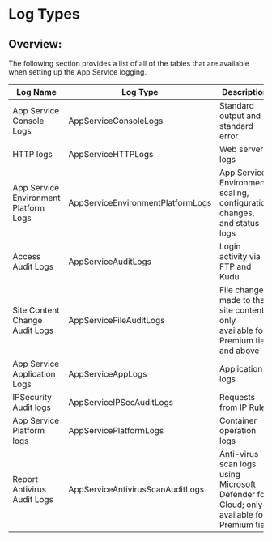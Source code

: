 # Log Types

## Overview:

The following section provides a list of all of the tables that are available when setting up the App Service logging. &#x20;

<table><thead><tr><th width="273">Log Name</th><th width="338">Log Type</th><th width="373">Description</th></tr></thead><tbody><tr><td>App Service Console Logs</td><td>AppServiceConsoleLogs</td><td>Standard output and standard error</td></tr><tr><td>HTTP logs</td><td>AppServiceHTTPLogs</td><td>Web server logs</td></tr><tr><td>App Service Environment Platform Logs</td><td>AppServiceEnvironmentPlatformLogs</td><td>App Service Environment: scaling, configuration changes, and status logs</td></tr><tr><td>Access Audit Logs</td><td>AppServiceAuditLogs</td><td>Login activity via FTP and Kudu</td></tr><tr><td>Site Content Change Audit Logs</td><td>AppServiceFileAuditLogs</td><td>File changes made to the site content; only available for Premium tier and above</td></tr><tr><td>App Service Application Logs</td><td>AppServiceAppLogs</td><td>Application logs</td></tr><tr><td>IPSecurity Audit logs</td><td>AppServiceIPSecAuditLogs</td><td>Requests from IP Rules</td></tr><tr><td>App Service Platform logs</td><td>AppServicePlatformLogs</td><td>Container operation logs</td></tr><tr><td>Report Antivirus Audit Logs</td><td>AppServiceAntivirusScanAuditLogs</td><td>Anti-virus scan logs using Microsoft Defender for Cloud; only available for Premium tier</td></tr></tbody></table>

